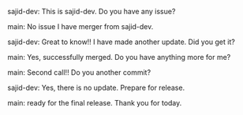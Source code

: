 sajid-dev: This is sajid-dev. Do you have any issue?

main: No issue I have merger from sajid-dev.

sajid-dev: Great to know!! I have made another update. Did you get it?

main: Yes, successfully merged. Do you have anything more for me?

main: Second call!! Do you another commit? 

sajid-dev: Yes, there is no update. Prepare for release.

main: ready for the final release. Thank you for today.
